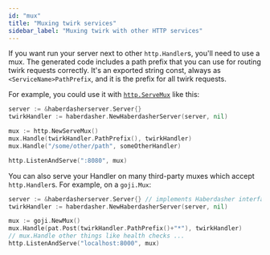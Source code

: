 ```yaml
---
id: "mux"
title: "Muxing twirk services"
sidebar_label: "Muxing twirk with other HTTP services"
---
```


If you want run your server next to other `http.Handler`s, you'll need to use a
mux. The generated code includes a path prefix that you can use for routing
twirk requests correctly. It's an exported string const, always as
`<ServiceName>PathPrefix`, and it is the prefix for all twirk requests.

For example, you could use it with [`http.ServeMux`](https://golang.org/pkg/net/http/#ServeMux) like this:

```go
server := &haberdasherserver.Server{}
twirkHandler := haberdasher.NewHaberdasherServer(server, nil)

mux := http.NewServeMux()
mux.Handle(twirkHandler.PathPrefix(), twirkHandler)
mux.Handle("/some/other/path", someOtherHandler)

http.ListenAndServe(":8080", mux)
```

You can also serve your Handler on many third-party muxes which accept
`http.Handler`s. For example, on a `goji.Mux`:

```go
server := &haberdasherserver.Server{} // implements Haberdasher interface
twirkHandler := haberdasher.NewHaberdasherServer(server, nil)

mux := goji.NewMux()
mux.Handle(pat.Post(twirkHandler.PathPrefix()+"*"), twirkHandler)
// mux.Handle other things like health checks ...
http.ListenAndServe("localhost:8000", mux)
```
